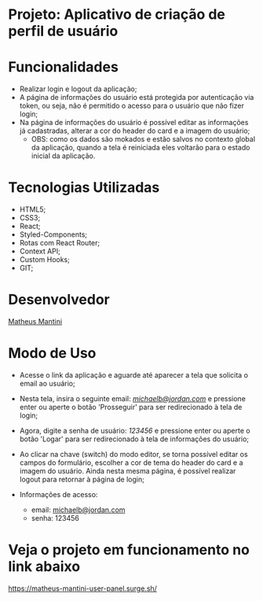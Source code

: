 # Projeto:  Aplicativo de criação de perfil de usuário

# Funcionalidades
- Realizar login e logout da aplicação;
- A página de informações do usuário está protegida por autenticação via token, ou seja, não é permitido o acesso para o usuário que não fizer login;
- Na página de informações do usuário é possível editar as informações já cadastradas, alterar a cor do header do card e a imagem do usuário;
  - OBS: como os dados são mokados e estão salvos no contexto global da aplicação, quando a tela é reiniciada eles voltarão para o estado inicial da aplicação.

# Tecnologias Utilizadas
- HTML5;
- CSS3;
- React;
- Styled-Components;
- Rotas com React Router;
- Context API;
- Custom Hooks;
- GIT;

# Desenvolvedor 
[Matheus Mantini](https://www.linkedin.com/in/matheusmantini/)

# Modo de Uso
- Acesse o link da aplicação e aguarde até aparecer a tela que solicita o email ao usuário;
- Nesta tela, insira o seguinte email: *michaelb@jordan.com* e pressione enter ou aperte o botão 'Prosseguir' para ser redirecionado à tela de login;
- Agora, digite a senha de usuário: *123456* e pressione enter ou aperte o botão 'Logar' para ser redirecionado à tela de informações do usuário;
- Ao clicar na chave (switch) do modo editor, se torna possível editar os campos do formulário, escolher a cor de tema do header do card e a imagem do usuário. Ainda nesta mesma página, é possível realizar logout para retornar à página de login;

- Informações de acesso: 
  - email: michaelb@jordan.com 
  - senha: 123456

# Veja o projeto em funcionamento no link abaixo
https://matheus-mantini-user-panel.surge.sh/
